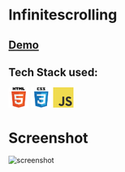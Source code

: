 # Infinitescrolling

## <a href="https://dinesh-0310.github.io/infinitescrolling/">Demo</a>


## Tech Stack used:

<code><img height="40" src="https://raw.githubusercontent.com/github/explore/80688e429a7d4ef2fca1e82350fe8e3517d3494d/topics/html/html.png"></code>
<code><img height="40" src="https://raw.githubusercontent.com/github/explore/80688e429a7d4ef2fca1e82350fe8e3517d3494d/topics/css/css.png"></code>
<code><img height="40" src="https://raw.githubusercontent.com/github/explore/80688e429a7d4ef2fca1e82350fe8e3517d3494d/topics/javascript/javascript.png"></code>

# Screenshot

![screenshot](https://user-images.githubusercontent.com/68884260/110321763-29a2ef80-8038-11eb-9954-98163dbec104.PNG)
